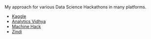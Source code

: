 My approach for various Data Science Hackathons in many platforms.

- [Kaggle](https://www.kaggle.com/jeeva2812)
- [Analytics Vidhya](https://www.analyticsvidhya.com/user/jeeva71)
- [Machine Hack](https://www.machinehack.com/members/jeeva2812/)
- [Zindi](https://zindi.africa/users/jeeva2812)
